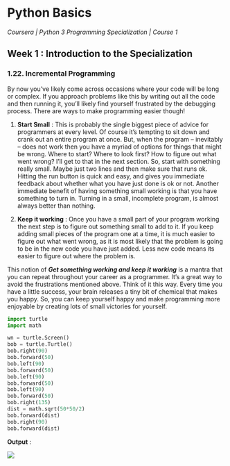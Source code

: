# Python Basics
*Coursera | Python 3 Programming Specialization | Course 1*

## Week 1 : Introduction to the Specialization
### 1.22. Incremental Programming
By now you’ve likely come across occasions where your code will be long or complex. If you approach problems like this by writing out all the code and then running it, you’ll likely find yourself frustrated by the debugging process. There are ways to make programming easier though!

1. **Start Small** : This is probably the single biggest piece of advice for programmers at every level. Of course it’s tempting to sit down and crank out an entire program at once. But, when the program – inevitably – does not work then you have a myriad of options for things that might be wrong. Where to start? Where to look first? How to figure out what went wrong? I’ll get to that in the next section. So, start with something really small. Maybe just two lines and then make sure that runs ok. Hitting the run button is quick and easy, and gives you immediate feedback about whether what you have just done is ok or not. Another immediate benefit of having something small working is that you have something to turn in. Turning in a small, incomplete program, is almost always better than nothing.

2. **Keep it working** : Once you have a small part of your program working the next step is to figure out something small to add to it. If you keep adding small pieces of the program one at a time, it is much easier to figure out what went wrong, as it is most likely that the problem is going to be in the new code you have just added. Less new code means its easier to figure out where the problem is.

This notion of ***Get something working and keep it working*** is a mantra that you can repeat throughout your career as a programmer. It’s a great way to avoid the frustrations mentioned above. Think of it this way. Every time you have a little success, your brain releases a tiny bit of chemical that makes you happy. So, you can keep yourself happy and make programming more enjoyable by creating lots of small victories for yourself.


```python
import turtle
import math

wn = turtle.Screen()
bob = turtle.Turtle()
bob.right(90)
bob.forward(50)
bob.left(90)
bob.forward(50)
bob.left(90)
bob.forward(50)
bob.left(90)
bob.forward(50)
bob.right(135)
dist = math.sqrt(50*50/2)
bob.forward(dist)
bob.right(90)
bob.forward(dist)
```

**Output** :

![](https://media.giphy.com/media/d8iOd4EANFdxXNyLXp/giphy.gif)
